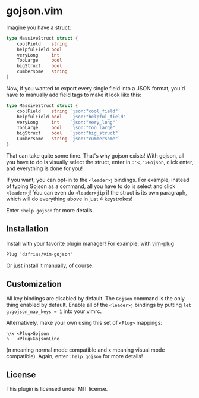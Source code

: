 # gojson.vim
Imagine you have a struct:
```go
type MassiveStruct struct {
    coolField    string
    helpfulField bool
    veryLong     int
    TooLarge     bool
    bigStruct    bool
    cumbersome   string
}
```
Now, if you wanted to export every single field into a JSON format, you'd have
to manually add field tags to make it look like this:
```go
type MassiveStruct struct {
    coolField    string `json:"cool_field"`
    helpfulField bool   `json:"helpful_field"`
    veryLong     int    `json:"very_long"`
    TooLarge     bool   `json:"too_large"`
    bigStruct    bool   `json:"big_struct"`
    Cumbersome   string `json:"cumbersome"`
}
```
That can take quite some time. That's why gojson exists!
With gojson, all you have to do is visually select the struct, enter in
`:'<,'>Gojson`, click enter, and everything is done for you! 

If you want, you can opt-in to the `<leader>j` bindings. For example, instead of
typing Gojson as a command, all you have to do is select and click `<leader>j`!
You can even do `<leader>jip` if the struct is its own paragraph, which will do
everything above in just 4 keystrokes!

Enter `:help gojson` for more details.

## Installation 
Install with your favorite plugin manager! For example, with [vim-plug](https://github.com/junegunn/vim-plug)
```vim
Plug 'dzfrias/vim-gojson'
```
Or just install it manually, of course.

## Customization
All key bindings are disabled by default. The `Gojson` command is the only thing
enabled by default. Enable all of the `<leader>j` bindings by putting
`let g:gojson_map_keys = 1` into your vimrc.

Alternatively, make your own using this set of `<Plug>` mappings:
```vim
n/x <Plug>Gojson
n   <Plug>GojsonLine
```
(n meaning normal mode compatible and x meaning visual mode compatible).
Again, enter `:help gojson` for more details!

## License
This plugin is licensed under MIT license.
